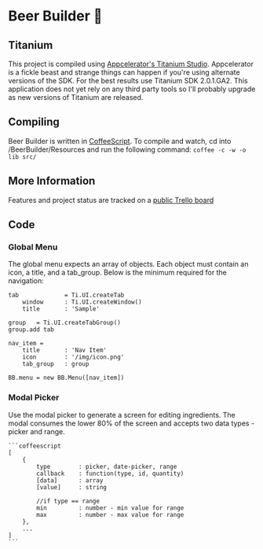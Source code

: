 # Beer Builder :beer:

## Titanium
This project is compiled using [Appcelerator's Titanium Studio](http://www.appcelerator.com/). Appcelerator is a fickle beast and strange things can happen if you're using alternate versions of the SDK. For the best results use Titanium SDK 2.0.1.GA2. This application does not yet rely on any third party tools so I'll probably upgrade as new versions of Titanium are released.

## Compiling 
Beer Builder is written in [CoffeeScript](http://coffeescript.org). To compile and watch, cd into /BeerBuilder/Resources and run the following command: `coffee -c -w -o lib src/`

## More Information
Features and project status are tracked on a [public Trello board](https://trello.com/board/beer-builder/4fb469d6250c221b0bb71b10)

## Code

### Global Menu
The global menu expects an array of objects. Each object must contain an icon, a title, and a tab_group. Below is the minimum required for the navigation:

	tab 			= Ti.UI.createTab
		window 		: Ti.UI.createWindow()
		title 		: 'Sample'

	group 	= Ti.UI.createTabGroup()
	group.add tab

	nav_item =
		title 		: 'Nav Item'
		icon		: '/img/icon.png'
		tab_group 	: group

	BB.menu = new BB.Menu([nav_item])

### Modal Picker
Use the modal picker to generate a screen for editing ingredients. The modal consumes the lower 80% of the screen and accepts two data types - picker and range.

	```coffeescript
	[
		{
			type 		: picker, date-picker, range
			callback 	: function(type, id, quantity)
			[data] 		: array
			[value] 	: string

			//if type == range
			min			: number - min value for range
			max			: number - max value for range
		},
		...
	]
	```